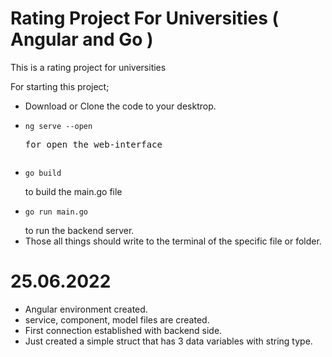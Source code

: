 # Rating Project For Universities ( Angular and Go )
This is a rating project for universities

For starting this project;

- Download or Clone the code to your desktrop.
- <pre><code>ng serve --open</code><p>for open the web-interface</p></pre>
- <pre><code>go build</code></pre> to build the main.go file
- <pre><code>go run main.go</code></pre> to run the backend server.
- Those all things should write to the terminal of the specific file or folder.

# 25.06.2022 

- Angular environment created.
- service, component, model files are created.
- First connection established with backend side.
- Just created a simple struct that has 3 data variables with string type.
